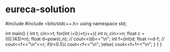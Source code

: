# eureca-solution
#include <iostream>
#include <bits/stdc++.h>
using namespace std;

int main()
{
    int t;
    cin>>t;
    for(int i=0;i<t;i++){
        int n;
        cin>>n;
         float c =((0.143)*n);
         float d=pow(c,n);
        // cout<<(d)<<"\n";
         int f=(int)d;
         float r=d-f;
     //    cout<<f<<"\n"<<r;
         if(r<0.5){
            cout<<f<<"\n";
         }else{
         cout<<f+1<<"\n";
         }
    }
}
